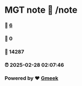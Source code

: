# MGT note :link: /note 
### :page_facing_up: [6](/note/tag.html) 
### :speech_balloon: 0 
### :hibiscus: 14287 
### :alarm_clock: 2025-02-28 02:07:46 
### Powered by :heart: [Gmeek](https://github.com/Meekdai/Gmeek)
